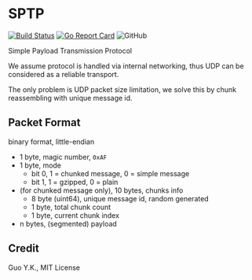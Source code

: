 # SPTP

[![Build Status](https://travis-ci.org/go-guoyk/sptp.svg?branch=master)](https://travis-ci.org/go-guoyk/sptp)
[![Go Report Card](https://goreportcard.com/badge/go.guoyk.net/sptp)](https://goreportcard.com/report/go.guoyk.net/sptp)
![GitHub](https://img.shields.io/github/license/go-guoyk/sptp.svg)

Simple Payload Transmission Protocol

We assume protocol is handled via internal networking, thus UDP can be considered as a reliable transport.

The only problem is UDP packet size limitation, we solve this by chunk reassembling with unique message id.

## Packet Format

binary format, little-endian

* 1 byte, magic number, `0xAF`
* 1 byte, mode
    * bit 0, 1 = chunked message, 0 = simple message
    * bit 1, 1 = gzipped, 0 = plain
* (for chunked message only), 10 bytes, chunks info
    * 8 byte (uint64), unique message id, random generated
    * 1 byte, total chunk count
    * 1 byte, current chunk index
* n bytes, (segmented) payload

## Credit

Guo Y.K., MIT License
